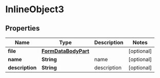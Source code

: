

# InlineObject3

## Properties

Name | Type | Description | Notes
------------ | ------------- | ------------- | -------------
**file** | [**FormDataBodyPart**](FormDataBodyPart.md) |  |  [optional]
**name** | **String** | name |  [optional]
**description** | **String** | description |  [optional]



